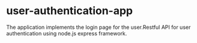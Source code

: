 # user-authentication-app
The application implements the login page for the user.Restful API for user authentication using node.js express framework.
